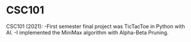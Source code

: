 # CSC101
CSC101 (2021):
-First semester final project was TicTacToe in Python with AI.
-I implemented the MiniMax algorithm with Alpha-Beta Pruning.
